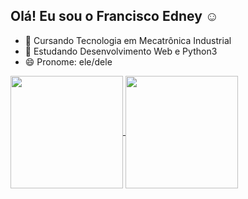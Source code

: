 ## Olá! Eu sou o Francisco Edney ☺

- 🔭 Cursando Tecnologia em Mecatrônica Industrial
- 🌱 Estudando Desenvolvimento Web e Python3
- 😄 Pronome: ele/dele

<a href="https://github.com/anuraghazra/github-readme-stats">
  <img height="180em" align="center" src="https://github-readme-stats.vercel.app/api?username=franciscoedney&show_icons=true&theme=tokyonight" />
</a>
<a href="https://github.com/anuraghazra/convoychat">
  <img height="180em" align="center" src="https://github-readme-stats.vercel.app/api/top-langs/?username=franciscoedney&layout=compact&theme=tokyonight" />
</a>
